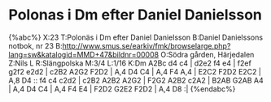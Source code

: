 # Polonas i Dm efter Daniel Danielsson

{%abc%}
X:23
T:Polonäs i Dm efter Daniel Danielsson
B:Daniel Danielssons notbok, nr 23
B:http://www.smus.se/earkiv/fmk/browselarge.php?lang=sw&katalogid=MMD+47&bildnr=00008
O:Södra gården, Härjedalen
Z:Nils L
R:Slängpolska
M:3/4
L:1/16
K:Dm
A2Bc d4 c4 | d2e2 f4 e4 | f2ef g2f2 e2d2 | c2B2 A2G2 F2D2 | A,4 D4 C4 | A,4 F4 A,4 |
E2C2 F2D2 E2C2 | A,8 D4 :: f4 c4 c2d2 | c2B2 A2B2 A2G2 | F2G2 A2B2 c2A2 | 
B2AB G2AB A4 | A,4 D4 C4 | A,4 F4 E4 | F2D2 G2E2 F2D2 | A,4 D8 :|
{%endabc%}
